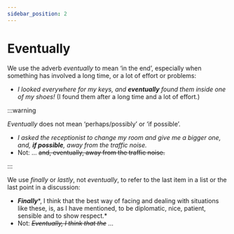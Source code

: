 ```yaml
---
sidebar_position: 2
---
```


# Eventually

We use the adverb *eventually* to mean ‘in the end’, especially when something has involved a long time, or a lot of effort or problems:

- *I looked everywhere for my keys, and **eventually** found them inside one of my shoes!* (I found them after a long time and a lot of effort.)

:::warning

*Eventually* does not mean ‘perhaps/possibly’ or ‘if possible’.

- *I asked the receptionist to change my room and give me a bigger one, and, **if possible**, away from the traffic noise.*
- Not: … ~~and, eventually, away from the traffic noise.~~

:::

We use *finally* or *lastly*, not *eventually*, to refer to the last item in a list or the last point in a discussion:

- ***Finally****, I think that the best way of facing and dealing with situations like these, is, as I have mentioned, to be diplomatic, nice, patient, sensible and to show respect.*
- Not: *~~Eventually, I think that the~~* …
